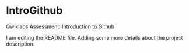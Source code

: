 # IntroGithub
Qwiklabs Assessment: Introduction to Github

I am editing the README file. Adding some more details about the project description.

